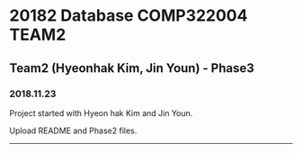 # 20182 Database COMP322004 TEAM2

## Team2 (Hyeonhak Kim, Jin Youn) - Phase3

### 2018.11.23 

Project started with Hyeon hak Kim and Jin Youn.

Upload README and Phase2 files.

-----------------